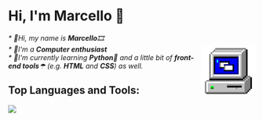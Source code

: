 # Hi, I'm Marcello 🍕

<p>
  <em>
      * 🎉Hi, my name is <b>Marcello</b>🎞<br><img src="https://github.com/TheDudeThatCode/TheDudeThatCode/blob/master/Assets/PC.gif" height=100 align="right"/>
      * 📐I'm a <b>Computer enthusiast</b><br>
      * 🎨I'm currently learning <b>Python</b>🐍 and a little bit of <b>front-end tools</b>☂ (e.g. <b>HTML</b> and <b>CSS</b>) as well.<br>
  </em>
</p>

## Top Languages and Tools:
![](https://github-readme-stats.vercel.app/api/top-langs/?username=MarcelloBB&layout=compact&theme=dark)

